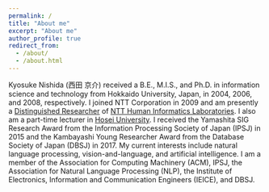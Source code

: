 ```yaml
---
permalink: /
title: "About me"
excerpt: "About me"
author_profile: true
redirect_from: 
  - /about/
  - /about.html
---
```


Kyosuke Nishida (西田 京介) received a B.E., M.I.S., and Ph.D. in information science and technology from Hokkaido University, Japan, in 2004, 2006, and 2008, respectively. I joined NTT Corporation in 2009 and am presently a [Distinguished Researcher](https://www.rd.ntt/e/organization/researcher/special/s_027.html) of [NTT Human Informatics Laboratories](https://www.rd.ntt/e/hil/). I also am a part-time lecturer in [Hosei University](https://www.hosei.ac.jp/english/). I received the Yamashita SIG Research Award from the Information Processing Society of Japan (IPSJ) in 2015 and the Kambayashi Young Researcher Award from the Database Society of Japan (DBSJ) in 2017. My current interests include natural language processing, vision-and-language, and artificial intelligence. I am a member of the Association for Computing Machinery (ACM), IPSJ, the Association for Natural Language Processing (NLP), the Institute of Electronics, Information and Communication Engineers (IEICE), and DBSJ.
